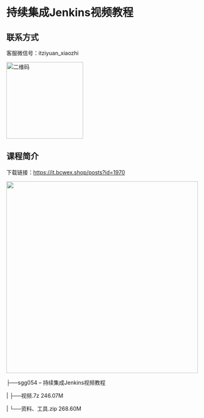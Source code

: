 # 持续集成Jenkins视频教程

## 联系方式

客服微信号：itziyuan_xiaozhi

<img src="https://ziyuanyun.oss-cn-guangzhou.aliyuncs.com/common/20240614073449/666b82192834a.jpg" width="200" height="200" alt="二维码">

## 课程简介

下载链接：https://it.bcwex.shop/posts?id=1970

<img src="https://ziyuanyun.oss-cn-guangzhou.aliyuncs.com/yun/20240515183617/664490210bb7a.jpg" width="500" alt="">

  ├──sgg054 &#8211; 持续集成Jenkins视频教程

 | ├──视频.7z 246.07M

 | └──资料、工具.zip 268.60M

  